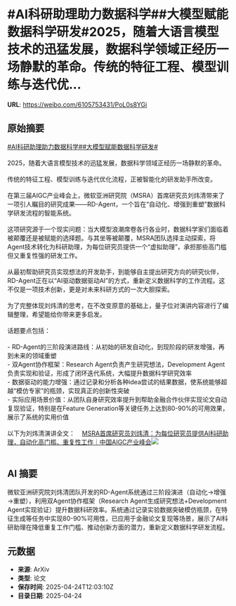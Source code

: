 # #AI科研助理助力数据科学##大模型赋能数据科学研发#2025，随着大语言模型技术的迅猛发展，数据科学领域正经历一场静默的革命。传统的特征工程、模型训练与迭代优...

**URL**: https://weibo.com/6105753431/PoL0s8YGi

## 原始摘要

<a href="https://m.weibo.cn/search?containerid=231522type%3D1%26t%3D10%26q%3D%23AI%E7%A7%91%E7%A0%94%E5%8A%A9%E7%90%86%E5%8A%A9%E5%8A%9B%E6%95%B0%E6%8D%AE%E7%A7%91%E5%AD%A6%23&amp;extparam=%23AI%E7%A7%91%E7%A0%94%E5%8A%A9%E7%90%86%E5%8A%A9%E5%8A%9B%E6%95%B0%E6%8D%AE%E7%A7%91%E5%AD%A6%23" data-hide=""><span class="surl-text">#AI科研助理助力数据科学#</span></a><a href="https://m.weibo.cn/search?containerid=231522type%3D1%26t%3D10%26q%3D%23%E5%A4%A7%E6%A8%A1%E5%9E%8B%E8%B5%8B%E8%83%BD%E6%95%B0%E6%8D%AE%E7%A7%91%E5%AD%A6%E7%A0%94%E5%8F%91%23&amp;extparam=%23%E5%A4%A7%E6%A8%A1%E5%9E%8B%E8%B5%8B%E8%83%BD%E6%95%B0%E6%8D%AE%E7%A7%91%E5%AD%A6%E7%A0%94%E5%8F%91%23" data-hide=""><span class="surl-text">#大模型赋能数据科学研发#</span></a><br><br>2025，随着大语言模型技术的迅猛发展，数据科学领域正经历一场静默的革命。<br><br>传统的特征工程、模型训练与迭代优化流程，正被智能化的研发助手所改变。<br><br>在第三届AIGC产业峰会上，微软亚洲研究院（MSRA）首席研究员刘炜清带来了一项引人瞩目的研究成果——RD-Agent，一个旨在“自动化、增强到重塑”数据科学研发流程的智能系统。<br><br>这项研究源于一个现实问题：当大模型浪潮席卷各行各业时，数据科学家们面临着被颠覆还是被赋能的选择题。与其坐等被颠覆，MSRA团队选择主动探索，将Agent技术转化为科研助理，为每位研究员提供一个“虚拟助理”，承担那些高门槛但又重复性强的研发工作。<br><br>从最初帮助研究员实现想法的开发助手，到能够自主提出研究方向的研究伙伴，RD-Agent正在以“AI驱动数据驱动AI”的方式，重新定义数据科学的工作流程。这不仅是一项技术创新，更是对未来科研方式的一次大胆探索。<br><br>为了完整体现刘炜清的思考，在不改变原意的基础上，量子位对演讲内容进行了编辑整理，希望能给你带来更多启发。<br><br>话题要点包括：<br><br>- RD-Agent的三阶段演进路线：从初始的研发自动化，到现阶段的研发增强，再到未来的领域重塑<br>- 双Agent协作框架：Research Agent负责产生研究想法，Development Agent负责实现和验证，形成了闭环迭代系统，大幅提升数据科学研究效率<br>- 数据驱动的能力增强：通过记录和分析各种idea尝试的结果数据，使系统能够超越“模仿专家”的瓶颈，实现真正的创新性突破<br>- 实际应用场景价值：从团队自身研究效率提升到帮助金融合作伙伴实现论文自动复现验证，特别是在Feature Generation等关键任务上达到80-90%的可用效果，展示了系统的实用价值<br><br>以下为刘炜清演讲全文：<a href="https://weibo.cn/sinaurl?u=https%3A%2F%2Fmp.weixin.qq.com%2Fs%2FfD4EZKONWnn72yVVn0mcfw" data-hide=""><span class="url-icon"><img style="width: 1rem;height: 1rem" src="https://h5.sinaimg.cn/upload/2015/09/25/3/timeline_card_small_web_default.png" referrerpolicy="no-referrer"></span><span class="surl-text">MSRA首席研究员刘炜清：为每位研究员提供AI科研助理，自动化高门槛、重复性工作｜中国AIGC产业峰会</span></a><img style="" src="https://tvax3.sinaimg.cn/large/006Fd7o3gy1i0s0q8s9mvj30zk0npqf6.jpg" referrerpolicy="no-referrer"><br><br>

## AI 摘要

微软亚洲研究院刘炜清团队开发的RD-Agent系统通过三阶段演进（自动化→增强→重塑），利用双Agent协作框架（Research Agent生成研究想法+Development Agent实现验证）提升数据科研效率。系统通过记录实验数据突破模仿瓶颈，在特征生成等任务中实现80-90%可用性，已应用于金融论文复现等场景，展示了AI科研助理在降低重复工作门槛、推动创新方面的潜力，重新定义数据科学研发流程。

## 元数据

- **来源**: ArXiv
- **类型**: 论文
- **保存时间**: 2025-04-24T12:03:10Z
- **目录日期**: 2025-04-24
